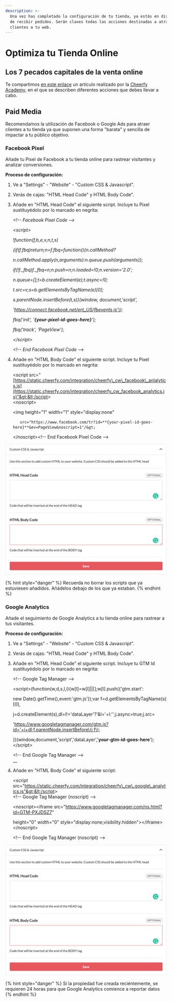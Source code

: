 ```yaml
---
description: >-
  Una vez has completado la configuración de tu tienda, ya estás en disposición
  de recibir pedidos. Serán claves todas las acciones destinadas a atraer a tus
  clientes a tu web.
---
```


# Optimiza tu Tienda Online

## Los 7 pecados capitales de la venta online

Te compartimos [en este enlace](https://www.es.cheerfy.com/academy/los-7-pecados-capitales-de-la-venta-online) un artículo realizado por la [Cheerfy Academy](https://www.es.cheerfy.com/academy), en el que se describen diferentes acciones que debes llevar a cabo.

## Paid Media

Recomendamos la utilización de Facebook o Google Ads para atraer clientes a tu tienda ya que suponen una forma "barata" y sencilla de impactar a tu público objetivo.

### Facebook Pixel

Añade tu Pixel de Facebook a tu tienda online para rastrear visitantes y analizar conversiones.

**Proceso de configuración:**

1. Ve a "Settings" - "Website" - "Custom CSS & Javascript".
2. Verás de cajas: "HTML Head Code" y HTML Body Code".
3. Añade en "HTML Head Code" el siguiente script. Incluye tu Pixel sustituyédolo por lo marcado en negrita:  
  
   _&lt;!-- Facebook Pixel Code --&gt;_

   _&lt;script&gt;_

     _!function\(f,b,e,v,n,t,s\)_

     _{if\(f.fbq\)return;n=f.fbq=function\(\){n.callMethod?_

     _n.callMethod.apply\(n,arguments\):n.queue.push\(arguments\)};_

     _if\(!f.\_fbq\)f.\_fbq=n;n.push=n;n.loaded=!0;n.version='2.0';_

     _n.queue=\[\];t=b.createElement\(e\);t.async=!0;_

     _t.src=v;s=b.getElementsByTagName\(e\)\[0\];_

     _s.parentNode.insertBefore\(t,s\)}\(window, document,'script',_

     _'https://connect.facebook.net/en\_US/fbevents.js'\);_

     _fbq\('init', '**{your-pixel-id-goes-here}**'\);_

     _fbq\('track', 'PageView'\);_

   _&lt;/script&gt;_

   _&lt;!-- End Facebook Pixel Code --&gt;_  

4. Añade en "HTML Body Code" el siguiente script. Incluye tu Pixel sustituyédolo por lo marcado en negrita:  
  
   &lt;script src="[https://static.cheerfy.com/integration/cheerfy\_cw\_facebook\_anlalytics.js](https://static.cheerfy.com/integration/cheerfy_cw_facebook_analytics.js)"&gt;&lt;/script&gt;  
   &lt;noscript&gt;

     &lt;img height="1" width="1" style="display:none" 

          src="https://www.facebook.com/tr?id=**{your-pixel-id-goes-here}**&ev=PageView&noscript=1"/&gt;

   &lt;/noscript&gt;&lt;!-- End Facebook Pixel Code --&gt;

![](.gitbook/assets/image%20%2892%29.png)

{% hint style="danger" %}
Recuerda no borrar los scripts que ya estuviesen añadidos. Añádelos debajo de los que ya estaban.
{% endhint %}

### Google Analytics

Añade el seguimiento de Google Analytics a tu tienda online para rastrear a tus visitantes.

**Proceso de configuración:**

1. Ve a "Settings" - "Website" - "Custom CSS & Javascript".
2. Verás de cajas: "HTML Head Code" y HTML Body Code".
3. Añade en "HTML Head Code" el siguiente script. Incluye tu GTM Id sustituyédolo por lo marcado en negrita:  
  
   &lt;!-- Google Tag Manager --&gt;

   &lt;script&gt;\(function\(w,d,s,l,i\){w\[l\]=w\[l\]\|\|\[\];w\[l\].push\({'gtm.start':

   new Date\(\).getTime\(\),event:'gtm.js'}\);var f=d.getElementsByTagName\(s\)\[0\],

   j=d.createElement\(s\),dl=l!='dataLayer'?'&l='+l:'';j.async=true;j.src=

   'https://www.googletagmanager.com/gtm.js?id='+i+dl;f.parentNode.insertBefore\(j,f\);

   }\)\(window,document,'script','dataLayer','**your-gtm-id-goes-here**'\);&lt;/script&gt;

   &lt;!-- End Google Tag Manager --&gt;  
   __

4. Añade en "HTML Body Code" el siguiente script:  
  
   &lt;script src="https://static.cheerfy.com/integration/cheerfy\_cw\_google\_analytics.js"&gt;&lt;/script&gt;  
   &lt;!-- Google Tag Manager \(noscript\) --&gt;

   &lt;noscript&gt;&lt;iframe src="https://www.googletagmanager.com/ns.html?id=GTM-PXJDSZ7"

   height="0" width="0" style="display:none;visibility:hidden"&gt;&lt;/iframe&gt;&lt;/noscript&gt;

   &lt;!-- End Google Tag Manager \(noscript\) --&gt;  

![](.gitbook/assets/image%20%2893%29.png)

{% hint style="danger" %}
Si la propiedad fue creada reciéntemente, se requieren 24 horas para que Google Analytics comience a reportar datos
{% endhint %}

